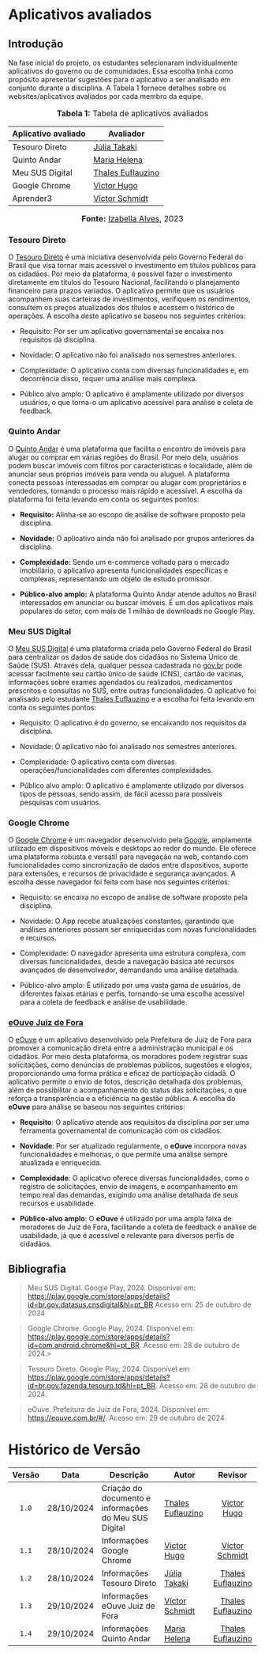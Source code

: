 # Aplicativos avaliados

## Introdução

Na fase inicial do projeto, os estudantes selecionaram individualmente aplicativos do governo ou de comunidades. Essa escolha tinha como propósito apresentar sugestões para o aplicativo a ser analisado em conjunto durante a disciplina. A Tabela 1 fornece detalhes sobre os websites/aplicativos avaliados por cada membro da equipe.

<div align="center">
<font size="3"><p style="text-align: center"><b>Tabela 1:</b> Tabela de aplicativos avaliados</p></font>
  
<table>
  <thead>
    <tr>
      <th>Aplicativo avaliado</th>
      <th>Avaliador</th>
    </tr>
  </thead>
  <tbody>
    <tr>
      <td>Tesouro Direto</td>
      <td><a href="https://github.com/juliatakaki">Júlia Takaki</a></td>
    </tr>
    <tr>
      <td>Quinto Andar</td>
      <td><a href="https://github.com/MariaCHelena">Maria Helena</a></td>
    </tr>
    <tr>
      <td>Meu SUS Digital</td>
      <td><a href="https://github.com/thaleseuflauzino">Thales Euflauzino</a></td>
    </tr>
    <tr>
      <td>Google Chrome</td>
      <td><a href="https://github.com/ViictorHugoo">Victor Hugo</a></td>
    </tr>
    <tr>
      <td>Aprender3</td>
      <td><a href="https://github.com/moonshinerd">Víctor Schmidt</a></td>
    </tr>
  </tbody>
</table>

<font size="3"><p style="text-align: center"><b>Fonte:</b> <a href="https://github.com/izabellaalves">Izabella Alves</a>, 2023</p></font>
</div>

### Tesouro Direto
O [Tesouro Direto](https://www.tesourodireto.com.br/) é uma iniciativa desenvolvida pelo Governo Federal do Brasil que visa tornar mais acessível o investimento em títulos públicos para os cidadãos. Por meio da plataforma, é possível fazer o investimento diretamente em títulos do Tesouro Nacional, facilitando o planejamento financeiro para prazos variados. O aplicativo permite que os usuários acompanhem suas carteiras de investimentos, verifiquem os rendimentos, consultem os preços atualizados dos títulos e acessem o histórico de operações. A escolha deste aplicativo se baseou nos seguintes critérios:

- Requisito: Por ser um aplicativo governamental se encaixa nos requisitos da disciplina.

- Novidade: O aplicativo não foi analisado nos semestres anteriores.

- Complexidade: O aplicativo conta com diversas funcionalidades e, em decorrência disso, requer uma análise mais complexa.

- Público alvo amplo: O aplicativo é amplamente utilizado por diversos usuários, o que torna-o um aplicativo acessível para análise e coleta de feedback.

### Quinto Andar
O [Quinto Andar](https://www.quintoandar.com.br/) é uma plataforma que facilita o encontro de imóveis para alugar ou comprar em várias regiões do Brasil. Por meio dela, usuários podem buscar imóveis com filtros por características e localidade, além de anunciar seus próprios imóveis para venda ou aluguel. A plataforma conecta pessoas interessadas em comprar ou alugar com proprietários e vendedores, tornando o processo mais rápido e acessível. A escolha da plataforma foi feita levando em conta os seguintes pontos:

- **Requisito:** Alinha-se ao escopo de análise de software proposto pela disciplina.
  
- **Novidade:** O aplicativo ainda não foi analisado por grupos anteriores da disciplina.
  
- **Complexidade:** Sendo um e-commerce voltado para o mercado imobiliário, o aplicativo apresenta funcionalidades específicas e complexas, representando um objeto de estudo promissor.
  
- **Público-alvo amplo:** A plataforma Quinto Andar atende adultos no Brasil interessados em anunciar ou buscar imóveis. É um dos aplicativos mais populares do setor, com mais de 1 milhão de downloads no Google Play.

### Meu SUS Digital

O [Meu SUS Digital](https://meususdigital.saude.gov.br/) é uma plataforma criada pelo Governo Federal do Brasil para centralizar os dados de saúde dos cidadãos no Sistema Único de Saúde (SUS). Através dela, qualquer pessoa cadastrada no [gov.br](https://www.gov.br/pt-br) pode acessar facilmente seu cartão único de saúde (CNS), cartão de vacinas, informações sobre exames agendados ou realizados, medicamentos prescritos e consultas no SUS, entre outras funcionalidades. O aplicativo foi analisado pelo estudante [Thales Euflauzino](https://github.com/thaleseuflauzino) e a escolha foi feita levando em conta os seguintes pontos:

- Requisito: O aplicativo é do governo, se encaixando nos requisitos da disciplina.

- Novidade: O aplicativo não foi analisado nos semestres anteriores.

- Complexidade: O aplicativo conta com diversas operações/funcionalidades com diferentes complexidades.

- Público alvo amplo: O aplicativo é amplamente utilizado por diversos tipos de pessoas, sendo assim, de fácil acesso para possíveis pesquisas com usuários.


### Google Chrome

O [Google Chrome](https://www.google.com/intl/pt-BR/chrome/) é um navegador desenvolvido pela [Google](https://www.google.com/intl/pt-BR/account/about/), amplamente utilizado em dispositivos móveis e desktops ao redor do mundo. Ele oferece uma plataforma robusta e versátil para navegação na web, contando com funcionalidades como sincronização de dados entre dispositivos, suporte para extensões, e recursos de privacidade e segurança avançados. A escolha desse navegador foi feita com base nos seguintes critérios:

- Requisito: se encaixa no escopo de análise de software proposto pela disciplina.

- Novidade: O App recebe atualizações constantes, garantindo que análises anteriores possam ser enriquecidas com novas funcionalidades e recursos.

- Complexidade: O navegador apresenta uma estrutura complexa, com diversas funcionalidades, desde a navegação básica até recursos avançados de desenvolvedor, demandando uma análise detalhada.

- Público-alvo amplo: É utilizado por uma vasta gama de usuários, de diferentes faixas etárias e perfis, tornando-se uma escolha acessível para a coleta de feedback e análise de usabilidade.

### [eOuve Juiz de Fora](https://eouve.com.br/#/)

O [eOuve](https://eouve.com.br/#/) é um aplicativo desenvolvido pela Prefeitura de Juiz de Fora para promover a comunicação direta entre a administração municipal e os cidadãos. Por meio desta plataforma, os moradores podem registrar suas solicitações, como denúncias de problemas públicos, sugestões e elogios, proporcionando uma forma prática e eficaz de participação cidadã. O aplicativo permite o envio de fotos, descrição detalhada dos problemas, além de possibilitar o acompanhamento do status das solicitações, o que reforça a transparência e a eficiência na gestão pública. A escolha do **eOuve** para análise se baseou nos seguintes critérios:

- **Requisito**: O aplicativo atende aos requisitos da disciplina por ser uma ferramenta governamental de comunicação com os cidadãos.

- **Novidade**: Por ser atualizado regularmente, o **eOuve** incorpora novas funcionalidades e melhorias, o que permite uma análise sempre atualizada e enriquecida.

- **Complexidade**: O aplicativo oferece diversas funcionalidades, como o registro de solicitações, envio de imagens, e acompanhamento em tempo real das demandas, exigindo uma análise detalhada de seus recursos e usabilidade.

- **Público-alvo amplo**: O **eOuve** é utilizado por uma ampla faixa de moradores de Juiz de Fora, facilitando a coleta de feedback e análise de usabilidade, já que é acessível e relevante para diversos perfis de cidadãos.



## Bibliografia

> Meu SUS Digital. Google Play, 2024. Disponível em: https://play.google.com/store/apps/details?id=br.gov.datasus.cnsdigital&hl=pt_BR Acesso em: 25 de outubro de 2024</br>

> Google Chrome. Google Play, 2024. Disponível em: https://play.google.com/store/apps/details?id=com.android.chrome&hl=pt_BR. Acesso em: 28 de outubro de 2024.> 

> Tesouro Direto. Google Play, 2024. Disponível em: https://play.google.com/store/apps/details?id=br.gov.fazenda.tesouro.td&hl=pt_BR. Acesso em: 28 de outubro de 2024.

> eOuve. Prefeitura de Juiz de Fora, 2024. Disponível em: https://eouve.com.br/#/. Acesso em: 29 de outubro de 2024.

# Histórico de Versão
| Versão | Data       | Descrição                                        | Autor                                                                    |                                 Revisor                                  |
| :----: | ---------- | ------------------------------------------------ | ------------------------------------------------------------------------ | :----------------------------------------------------------------------: |
| `1.0`  | 28/10/2024 | Criação do documento e informações do Meu SUS Digital   | [Thales Euflauzino](https://github.com/thaleseuflauzino)          |            [Victor Hugo](https://github.com/ViictorHugoo)                |
| `1.1`  | 28/10/2024 | Informações Google Chrome   |[Victor Hugo](https://github.com/ViictorHugoo)|[Víctor Schmidt](https://github.com/moonshinerd)|
| `1.2`  | 28/10/2024 | Informações Tesouro Direto   |[Júlia Takaki](https://github.com/juliatakaki)| [Thales Euflauzino](https://github.com/thaleseuflauzino) |
| `1.3` | 29/10/2024 | Informações eOuve Juiz de Fora | [Víctor Schmidt](https://github.com/moonshinerd) | [Thales Euflauzino](https://github.com/thaleseuflauzino) |
| `1.4` | 29/10/2024 | Informações Quinto Andar | [Maria Helena](https://github.com/MariaCHelena) | [Thales Euflauzino](https://github.com/thaleseuflauzino) |

